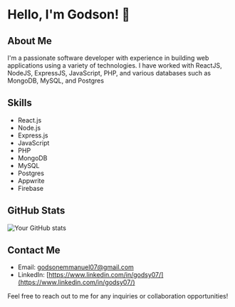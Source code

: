 <!--
  [![Godson's GitHub stats](https://github-readme-stats.vercel.app/api?username=godsy07&show_icons=true&theme=dark)](https://github.com/godsy07/github-readme-stats)

<!-- theme= dark, radical, merko, gruvbox, tokyonight, onedark, cobalt, synthwave, highcontrast, dracula -->

# Hello, I'm Godson! 👋

## About Me

I'm a passionate software developer with experience in building web applications using a variety of technologies. I have worked with ReactJS, NodeJS, ExpressJS, JavaScript, PHP, and various databases such as MongoDB, MySQL, and Postgres

## Skills

- React.js
- Node.js
- Express.js
- JavaScript
- PHP
- MongoDB
- MySQL
- Postgres
- Appwrite
- Firebase

## GitHub Stats

![Your GitHub stats](https://github-readme-stats.vercel.app/api?username=godsy07&show_icons=true&theme=radical)

## Contact Me

- Email: [godsonemmanuel07@gmail.com](godsonemmanuel07@gmail.com)
- LinkedIn: [https://www.linkedin.com/in/godsy07/](https://www.linkedin.com/in/godsy07/)
<!-- - Twitter: [Your Twitter Profile](https://twitter.com/yourprofile)
- Website: [Your Website](https://www.yourwebsite.com) -->

Feel free to reach out to me for any inquiries or collaboration opportunities!
